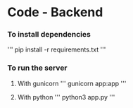 # Code - Backend

### To install dependencies

'''
pip install -r requirements.txt
'''

### To run the server

1. With gunicorn
   '''
   gunicorn app:app
   '''

2. With python
   '''
   python3 app.py
   '''
